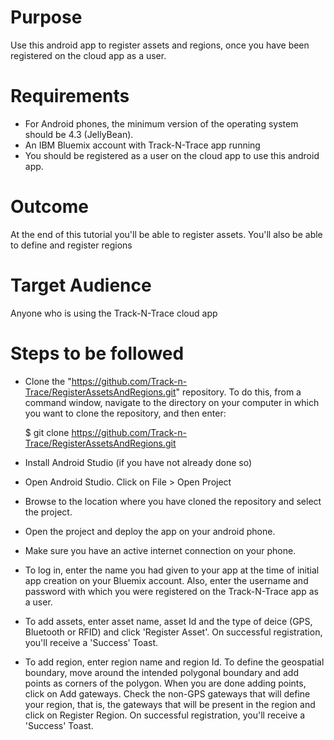 Purpose
========
Use this android app to register assets and regions, once you have been registered on the cloud app as a user.

Requirements
=============
- For Android phones, the minimum version of the operating system should be 4.3 (JellyBean).
- An IBM Bluemix account with Track-N-Trace app running
- You should be registered as a user on the cloud app to use this android app.

Outcome
========
At the end of this tutorial you'll be able to register assets. You'll also be able to define and register regions

Target Audience
================
Anyone who is using the Track-N-Trace cloud app 

Steps to be followed
=====================
- Clone the "https://github.com/Track-n-Trace/RegisterAssetsAndRegions.git" repository. To do this, from a command window, navigate to the directory on your computer in which you want to clone the repository, and then enter:
	
	$ git clone https://github.com/Track-n-Trace/RegisterAssetsAndRegions.git

- Install Android Studio (if you have not already done so)

- Open Android Studio.
Click on File > Open Project

- Browse to the location where you have cloned the repository and select the project.

- Open the project and deploy the app on your android phone.

- Make sure you have an active internet connection on your phone.

- To log in, enter the name you had given to your app at the time of initial app creation on your Bluemix account. 
Also, enter the username and password with which you were registered on the Track-N-Trace app as a user.

- To add assets, enter asset name, asset Id and the type of deice (GPS, Bluetooth or RFID) and click 'Register Asset'. On successful registration, you'll receive a 'Success' Toast.

- To add region, enter region name and region Id. To define the geospatial boundary, move around the intended polygonal boundary and add points as corners of the polygon.
When you are done adding points, click on Add gateways. Check the non-GPS gateways that will define your region, that is, the gateways that will be present in the region and click on Register Region. On successful registration, you'll receive a 'Success' Toast.



